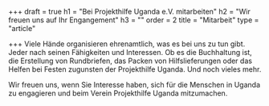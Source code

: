 +++
draft = true
h1 = "Bei Projekthilfe Uganda e.V. mitarbeiten"
h2 = "Wir freuen uns auf Ihr Engangement"
h3 = ""
order = 2
title = "Mitarbeit"
type = "article"

+++
Viele Hände organisieren ehrenamtlich, was es bei uns zu tun gibt. Jeder nach seinen Fähigkeiten und Interessen. Ob es die Buchhaltung ist, die Erstellung von Rundbriefen, das Packen von Hilfslieferungen oder das Helfen bei Festen zugunsten der Projekthilfe Uganda. Und noch vieles mehr. 

Wir freuen uns, wenn Sie Interesse haben, sich für die Menschen in Uganda zu engagieren und beim Verein Projekthilfe Uganda mitzumachen. 
